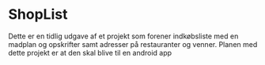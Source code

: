 # ShopList


Dette er en tidlig udgave af et projekt som forener indkøbsliste med en madplan og opskrifter samt adresser på restauranter og venner. 
Planen med dette projekt er at den skal blive til en android app 
